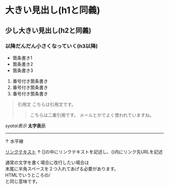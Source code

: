  # 大きい見出し(h1と同義)
 ## 少し大きい見出し(h2と同義)
 ### 以降だんだん小さくなっていく(h3以降)


 - 箇条書き1
 - 箇条書き2
 - 箇条書き3


 1. 番号付き箇条書き
 1. 番号付き箇条書き
 1. 番号付き箇条書き


 > 引用文
 > こちらは引用文です。
 >> こちらは二重引用です。
 >> メールとかでよく使われていますね。


 *syatai表示*
 **太字表示**


 ---
 ↑
 水平線

 [リンクテキスト](https://morijyobi.ac.jp)
 ↑
 []の中にリンクテキストを記述し、()内にリンク先URLを記述

 通常の文字を書く場合に改行したい場合は  
 末尾に半角スペースを２つ入れてあげる必要があります。  
 HTMLでいうところの/<br>と同じ意味です。
